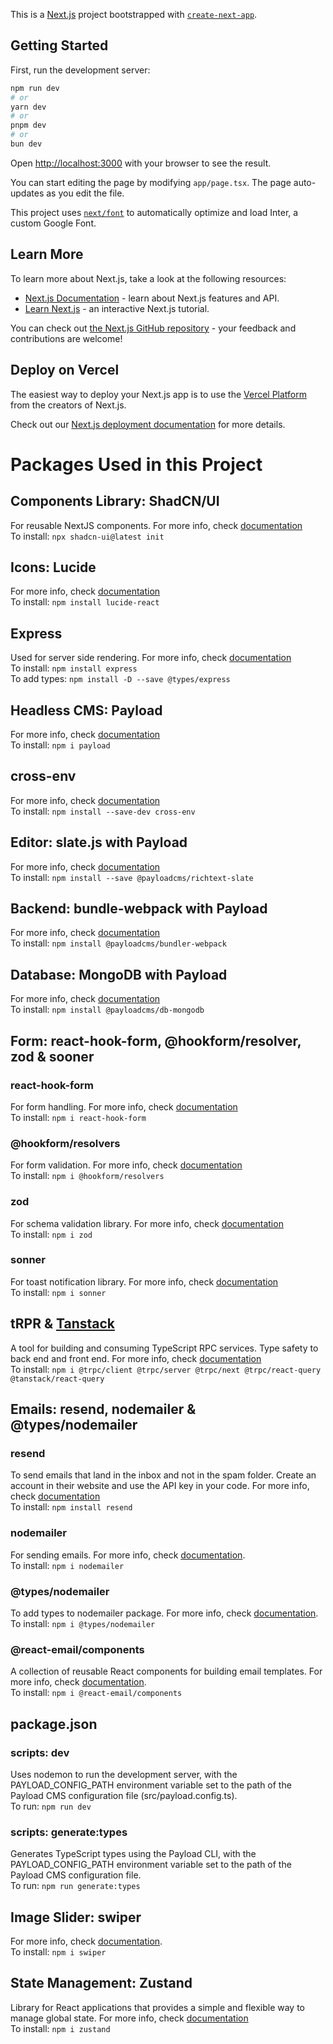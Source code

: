 This is a [Next.js](https://nextjs.org/) project bootstrapped with [`create-next-app`](https://github.com/vercel/next.js/tree/canary/packages/create-next-app).

## Getting Started

First, run the development server:

```bash
npm run dev
# or
yarn dev
# or
pnpm dev
# or
bun dev
```

Open [http://localhost:3000](http://localhost:3000) with your browser to see the result.

You can start editing the page by modifying `app/page.tsx`. The page auto-updates as you edit the file.

This project uses [`next/font`](https://nextjs.org/docs/basic-features/font-optimization) to automatically optimize and load Inter, a custom Google Font.

## Learn More

To learn more about Next.js, take a look at the following resources:

- [Next.js Documentation](https://nextjs.org/docs) - learn about Next.js features and API.
- [Learn Next.js](https://nextjs.org/learn) - an interactive Next.js tutorial.

You can check out [the Next.js GitHub repository](https://github.com/vercel/next.js/) - your feedback and contributions are welcome!

## Deploy on Vercel

The easiest way to deploy your Next.js app is to use the [Vercel Platform](https://vercel.com/new?utm_medium=default-template&filter=next.js&utm_source=create-next-app&utm_campaign=create-next-app-readme) from the creators of Next.js.

Check out our [Next.js deployment documentation](https://nextjs.org/docs/deployment) for more details.

# Packages Used in this Project

## Components Library: ShadCN/UI

For reusable NextJS components. For more info, check [documentation](https://ui.shadcn.com/docs) \
To install: `npx shadcn-ui@latest init`

## Icons: Lucide

For more info, check [documentation](https://lucide.dev/guide/packages/lucide-react) \
To install: `npm install lucide-react`

## Express

Used for server side rendering. For more info, check [documentation](https://www.npmjs.com/package/express) \
To install: `npm install express` \
To add types: `npm install -D --save @types/express`

## Headless CMS: Payload

For more info, check [documentation](https://www.npmjs.com/package/payload) \
To install: `npm i payload`

## cross-env

For more info, check [documentation](https://www.npmjs.com/package/cross-env) \
To install: `npm install --save-dev cross-env`

## Editor: slate.js with Payload

For more info, check [documentation](https://payloadcms.com/docs/rich-text/slate) \
To install: `npm install --save @payloadcms/richtext-slate`

## Backend: bundle-webpack with Payload

For more info, check [documentation](https://payloadcms.com/docs/admin/webpack) \
To install: `npm install @payloadcms/bundler-webpack`

## Database: MongoDB with Payload

For more info, check [documentation](https://www.npmjs.com/package/@payloadcms/db-mongodb) \
To install: `npm install @payloadcms/db-mongodb`

## Form: react-hook-form, @hookform/resolver, zod & sooner

### react-hook-form

For form handling. For more info, check [documentation](https://www.npmjs.com/package/react-hook-form) \
To install: `npm i react-hook-form`

### @hookform/resolvers

For form validation. For more info, check [documentation](https://www.npmjs.com/package/@hookform/resolvers/v/1.3.7) \
To install: `npm i @hookform/resolvers`

### zod

For schema validation library. For more info, check [documentation](https://www.npmjs.com/package/zod) \
To install: `npm i zod`

### sonner

For toast notification library. For more info, check [documentation](https://www.npmjs.com/package/sonner) \
To install: `npm i sonner`

## tRPR & [Tanstack](https://tanstack.com/query/v4/docs/react/installation)

A tool for building and consuming TypeScript RPC services. Type safety to back end and front end. For more info, check [documentation](https://trpc.io/docs/quickstart) \
To install: `npm i @trpc/client @trpc/server @trpc/next @trpc/react-query @tanstack/react-query`

## Emails: resend, nodemailer & @types/nodemailer

### resend

To send emails that land in the inbox and not in the spam folder. Create an account in their website and use the API key in your code. For more info, check [documentation](https://resend.com/docs/send-with-nextjs) \
To install: `npm install resend`

### nodemailer

For sending emails. For more info, check [documentation](https://www.npmjs.com/package/nodemailer). \
To install: `npm i nodemailer`

### @types/nodemailer

To add types to nodemailer package. For more info, check [documentation](https://www.npmjs.com/package/@types/nodemailer). \
To install: `npm i @types/nodemailer`

### @react-email/components

A collection of reusable React components for building email templates. For more info, check [documentation](https://react.email/docs/getting-started/automatic-setup). \
To install: `npm i @react-email/components`

## package.json

### scripts: dev

Uses nodemon to run the development server, with the PAYLOAD_CONFIG_PATH environment variable set to the path of the Payload CMS configuration file (src/payload.config.ts). \
To run: `npm run dev`

### scripts: generate:types

Generates TypeScript types using the Payload CLI, with the PAYLOAD_CONFIG_PATH environment variable set to the path of the Payload CMS configuration file. \
To run: `npm run generate:types`

## Image Slider: swiper

For more info, check [documentation](https://www.npmjs.com/package/swiper). \
To install: `npm i swiper`

## State Management: Zustand

Library for React applications that provides a simple and flexible way to manage global state. For more info, check [documentation](https://docs.pmnd.rs/zustand/getting-started/introduction) \
To install: `npm i zustand`
